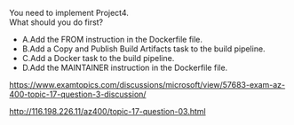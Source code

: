 You need to implement Project4.<br/>What should you do first?<br/><ul><li class="multi-choice-item"><span class="multi-choice-letter" data-choice-letter="A">A.</span>Add the FROM instruction in the Dockerfile file.</li><li class="multi-choice-item"><span class="multi-choice-letter" data-choice-letter="B">B.</span>Add a Copy and Publish Build Artifacts task to the build pipeline.</li><li class="multi-choice-item correct-hidden"><span class="multi-choice-letter" data-choice-letter="C">C.</span>Add a Docker task to the build pipeline.</li><li class="multi-choice-item"><span class="multi-choice-letter" data-choice-letter="D">D.</span>Add the MAINTAINER instruction in the Dockerfile file.</li></ul><p><a href="https://www.examtopics.com/discussions/microsoft/view/57683-exam-az-400-topic-17-question-3-discussion/">https://www.examtopics.com/discussions/microsoft/view/57683-exam-az-400-topic-17-question-3-discussion/</a></p><p><a href="http://116.198.226.11/az400/topic-17-question-03.html">http://116.198.226.11/az400/topic-17-question-03.html</a></p><script src="https://giscus.app/client.js"                    data-repo="azsamples/az204"                    data-repo-id="R_kgDOMRXzDQ"                    data-category="General"                    data-category-id="DIC_kwDOMRXzDc4Cgi27"                    data-mapping="pathname"                    data-strict="1"                    data-reactions-enabled="0"                    data-emit-metadata="0"                    data-input-position="bottom"                    data-theme="preferred_color_scheme"                    data-lang="en"                    crossorigin="anonymous"                    async>                    </script>
